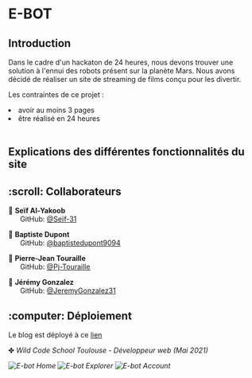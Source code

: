 <h1> E-BOT </h1> 
<h2> Introduction</h2>
<p>
  Dans le cadre d'un hackaton de 24 heures, nous devons trouver une solution à l'ennui des robots présent sur la planète Mars. 
  Nous avons décidé de réaliser un site de streaming de films conçu pour les divertir.
</p>

<p>
  Les contraintes de ce projet :
</p>
<li> 
  avoir au moins 3 pages
</li>
<li>
  être réalisé en 24 heures
</li> <br>

<h2> Explications des différentes fonctionnalités du site</h2>

<h2> :scroll: Collaborateurs</h2>

<p>
 
  :man: <b>Seïf Al-Yakoob</b> <br>
  &nbsp;&nbsp;&nbsp;&nbsp;&nbsp; GitHub: <a href="https://github.com/seif-31">@Seïf-31</a> <br>
  
  :man: <b>Baptiste Dupont</b> <br>
  &nbsp;&nbsp;&nbsp;&nbsp;&nbsp; GitHub: <a href="https://github.com/baptistedupont9094">@baptistedupont9094</a> <br>

  :man: <b>Pierre-Jean Touraille</b> <br>
  &nbsp;&nbsp;&nbsp;&nbsp;&nbsp; GitHub: <a href="https://github.com/Pj-Touraille">@Pj-Touraille</a> <br>

  :man: <b>Jérémy Gonzalez</b> <br>
  &nbsp;&nbsp;&nbsp;&nbsp;&nbsp; GitHub: <a href="https://github.com/JeremyGonzalez31">@JeremyGonzalez31</a> <br>
</p>

<h2> :computer: Déploiement </h2>

Le blog est déployé à ce [lien]()

✤ <i> Wild Code School Toulouse - Développeur web (Mai 2021)<i> <br>


![E-bot Home](https://user-images.githubusercontent.com/77021375/118390674-9a661980-b630-11eb-9d38-ba74f3957207.png)
![E-bot Explorer](https://user-images.githubusercontent.com/77021375/118390676-9c2fdd00-b630-11eb-832c-086446d34370.png)
![E-bot Account](https://user-images.githubusercontent.com/77021375/118390677-9df9a080-b630-11eb-9b25-0b87f4403a4f.png)

